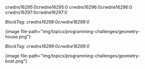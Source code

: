 crwdns16295:0crwdne16295:0 crwdns16296:0crwdne16296:0 crwdns16297:0crwdne16297:0

*BlockTag: crwdns16298:0crwdne16298:0*

{image file-path="img/topics/programming-challenges/geometry-house.png"}

*BlockTag: crwdns16299:0crwdne16299:0*

{image file-path="img/topics/programming-challenges/geometry-boat.png"}